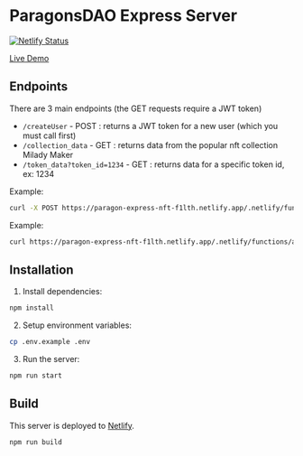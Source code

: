 # ParagonsDAO Express Server

[![Netlify Status](https://api.netlify.com/api/v1/badges/c15a0031-6cd1-455e-8498-960b85e08232/deploy-status)](https://paragon-express-nft-f1lth.netlify.app/.netlify/functions/api)

[Live Demo](https://paragon-express-nft-f1lth.netlify.app/.netlify/functions/api)

## Endpoints
There are 3 main endpoints (the GET requests require a JWT token) 
- `/createUser` - POST : returns a JWT token for a new user (which you must call first)
- `/collection_data` - GET : returns data from the popular nft collection Milady Maker
- `/token_data?token_id=1234` - GET : returns data for a specific token id, ex: 1234
  

Example: 
```bash 
curl -X POST https://paragon-express-nft-f1lth.netlify.app/.netlify/functions/api/createUser
```
Example: 
```bash
curl https://paragon-express-nft-f1lth.netlify.app/.netlify/functions/api/collection_data --Header 'Authorization: Bearer JWT_TOKEN'
```

## Installation

1. Install dependencies:

```bash
npm install
```

2. Setup environment variables:

```bash
cp .env.example .env
```

3. Run the server:

```bash
npm run start
```

## Build

This server is deployed to [Netlify](https://paragon-express-nft-f1lth.netlify.app/.netlify/functions/api).
```bash
npm run build
```
